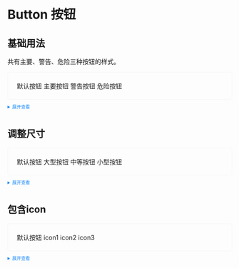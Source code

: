 <style scoped>
    .example{
        border: 1px solid #f5f5f5;
        border-radius: 5px;
        padding:20px
    }
    .lam-button {
        margin:10px 5px !important;
    }
    .lam-button:not(.primary, .warning, .danger, .info){
      color: var(--button-text-color);
    }
    
    details > summary:first-of-type {
        font-size: 10px;
        padding: 8px 0;
        cursor: pointer;
        color: #1989fa;
    }
    a {
      all: initial
    }
    a:hover {
      all: initial
    }
</style>

# Button 按钮

## 基础用法

共有主要、警告、危险三种按钮的样式。

<div class="example">
    <div>
        <lam-button>默认按钮</lam-button>
        <!-- <lam-button icon="edit" type="primary">主要按钮</lam-button> -->
        <lam-button type="primary">主要按钮</lam-button>
        <!-- <lam-button type="info">信息按钮</lam-button> -->
        <lam-button type="warning">警告按钮</lam-button>
        <lam-button type="danger">危险按钮</lam-button>
        <!-- <lam-button type="text">文字按钮</lam-button>
        <br>
        <br>
        <lam-button plain>朴素按钮</lam-button>
        <lam-button type="primary" plain>主要按钮</lam-button>
        <lam-button type="primary" plain>主要按钮</lam-button>
        <lam-button type="info" plain>信息按钮</lam-button>
        <lam-button type="warning" plain>警告按钮</lam-button>
        <lam-button type="danger" plain>危险按钮</lam-button>
        <br>
        <br>
        <lam-button round>圆角按钮</lam-button>
        <lam-button type="primary" round>主要按钮</lam-button>
        <lam-button type="primary" round>主要按钮</lam-button>
        <lam-button type="info" round>信息按钮</lam-button>
        <lam-button type="warning" round>警告按钮</lam-button>
        <lam-button type="danger" round>危险按钮</lam-button> -->
    </div>

</div>

<details>
<summary>展开查看</summary>

```vue
<template>
  <div>
    <lam-button>默认按钮</lam-button>
    <lam-button type="primary">主要按钮</lam-button>
    <lam-button type="warning">警告按钮</lam-button>
    <lam-button type="danger">危险按钮</lam-button>
  </div>
</template>
<script lang="ts" setup>
// import { lam-button } from "@lam-ui/components";
</script>
<style>
.lam-button {
  margin-right: 10px;
}
</style>
```

</details>


## 调整尺寸

<div class="example">
    <div>
        <lam-button>默认按钮</lam-button>
        <lam-button size="large">大型按钮</lam-button>
        <lam-button size="medium">中等按钮</lam-button>
        <lam-button size="small">小型按钮</lam-button>
    </div>
</div>

<details>
<summary>展开查看</summary>

```vue
<template>
  <div>
    <lam-button>默认按钮</lam-button>
    <lam-button size="large">大型按钮</lam-button>
    <lam-button size="medium">中等按钮</lam-button>
    <lam-button size="small">小型按钮</lam-button>
  </div>
</template>
<script lang="ts" setup>
import { lam-button } from "@lam-ui/components";
</script>
<style>
.lam-button {
  margin-right: 10px;
}
</style>
```
</details>


## 包含icon

<div class="example">
    <div>
      <lam-button type="primary">默认按钮</lam-button>
      <lam-button type="primary" icon="wancheng">icon1</lam-button>
      <lam-button type="primary" icon="jia">icon2</lam-button>
      <lam-button type="primary" icon="shoucang">icon3</lam-button>
    </div>
</div>

<details>
<summary>展开查看</summary>

```vue
<template>
  <div>
    <lam-button>默认按钮</lam-button>
    <lam-button type="primary" icon="wancheng">icon1</lam-button>
    <lam-button type="primary" icon="jia">icon2</lam-button>
    <lam-button type="primary" icon="shoucang">icon3</lam-button>
  </div>
</template>
<script lang="ts" setup>
</script>
<style>
.lam-button {
  margin-right: 10px;
}
</style>
```
</details>
